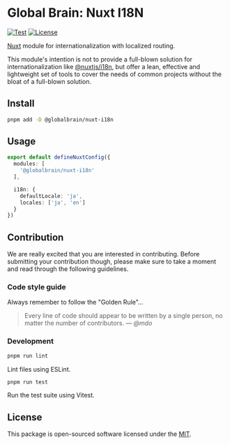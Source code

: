 # Global Brain: Nuxt I18N

[![Test](https://github.com/globalbrain/nuxt-i18n/actions/workflows/test.yml/badge.svg)](https://github.com/globalbrain/nuxt-i18n/actions/workflows/test.yml)
[![License](https://img.shields.io/npm/l/@globalbrain/sefirot.svg)](https://github.com/globalbrain/sefirot/blob/main/LICENSE.md)

[Nuxt](https://nuxt.com) module for internationalization with localized routing.

This module's intention is not to provide a full-blown solution for internationalization like [@nuxtjs/i18n](https://i18n.nuxtjs.org/), but offer a lean, effective and lightweight set of tools to cover the needs of common projects without the bloat of a full-blown solution.

## Install

```bash
pnpm add -D @globalbrain/nuxt-i18n
```

## Usage

```ts
export default defineNuxtConfig({
  modules: [
    '@globalbrain/nuxt-i18n'
  ],

  i18n: {
    defaultLocale: 'ja',
    locales: ['ja', 'en']
  }
})
```

## Contribution

We are really excited that you are interested in contributing. Before submitting your contribution though, please make sure to take a moment and read through the following guidelines.

### Code style guide

Always remember to follow the "Golden Rule"&hellip;

> Every line of code should appear to be written by a single person, no matter the number of contributors.
> &mdash; <cite>@mdo</cite>

### Development

```bash
pnpm run lint
```

Lint files using ESLint.

```bash
pnpm run test
```

Run the test suite using Vitest.

## License

This package is open-sourced software licensed under the [MIT](./LICENSE).
